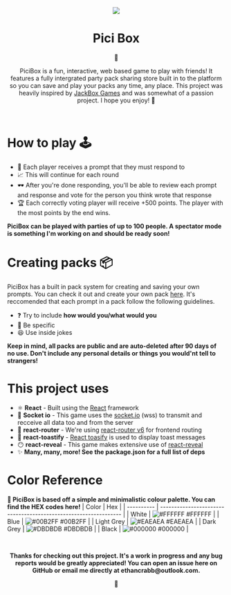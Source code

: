 <div align="center">
  <img src="https://picipici.games/favicon.ico" />
  <br/>
  <h1>Pici Box</h1>
  <p>🚀</p>
  <p>PiciBox is a fun, interactive, web based game to play with friends! It features a fully intergrated party pack sharing store built in to the platform so you can save and play your packs any time, any place. This project was heavily inspired by <a href="https://www.jackboxgames.com/">JackBox Games</a> and was somewhat of a passion project. I hope you enjoy! 💙</p>
  <br/>
</div>

# How to play 🕹️

- 👩 Each player receives a prompt that they must respond to
- 📈 This will continue for each round
- 🕶️ After you're done responding, you'll be able to review each prompt and response and vote for the person you think wrote that response
- 🏆 Each correctly voting player will receive +500 points. The player with the most points by the end wins.

**PiciBox can be played with parties of up to 100 people. A spectator mode is something I'm working on and should be ready soon!**

# Creating packs 📦

PiciBox has a built in pack system for creating and saving your own prompts. You can check it out and create your own pack [here](https://picipici.games/store). It's reccomended that each prompt in a pack follow the following guidelines.

- ❓ Try to include **how would you/what would you**
- 👀 Be specific
- 😆 Use inside jokes

**Keep in mind, all packs are public and are auto-deleted after 90 days of no use. Don't include any personal details or things you would'nt tell to strangers!**

# This project uses

- ⚛️ **React** - Built using the [React](https://reactjs.org/) framework
- 🤖 **Socket io** - This game uses the [socket.io](https://socket.io/) (wss) to transmit and recceive all data too and from the server
- 🔀 **react-router** - We're using [react-router v6](https://www.npmjs.com/package/react-router) for frontend routing
- 💬 **react-toastify** - [React toasify](https://www.npmjs.com/package/react-toastify) is used to display toast messages
- 😶 **react-reveal** - This game makes extensive use of [react-reveal](https://www.react-reveal.com/)
- ✨ **Many, many, more! See the package.json for a full list of deps**

# Color Reference

**🎨 PiciBox is based off a simple and minimalistic colour palette. You can find the HEX codes here!**
| Color | Hex |
| ---------- | ---------------------------------------------------------------- |
| White | ![#FFFFFF](https://via.placeholder.com/10/ffffff?text=+) #FFFFFF |
| Blue | ![#00B2FF](https://via.placeholder.com/10/00B2FF?text=+) #00B2FF |
| Light Grey | ![#EAEAEA](https://via.placeholder.com/10/EAEAEA?text=+) #EAEAEA |
| Dark Grey | ![#DBDBDB](https://via.placeholder.com/10/DBDBDB?text=+) #DBDBDB |
| Black | ![#000000](https://via.placeholder.com/10/000000?text=+) #000000 |

<div align="center">
  <br/>
  <p><strong>Thanks for checking out this project. It's a work in progress and any bug reports would be greatly appreciated! You can open an issue here on GitHub or email me directly at ethancrabb@outlook.com.</strong></p>
  <p>💙</p>
</div>
